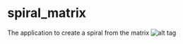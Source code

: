 # spiral_matrix
The application to create a spiral from the matrix
![alt tag](https://cloud.githubusercontent.com/assets/7734561/13177042/ad2f1fd2-d727-11e5-9d0a-6b498115924a.jpg)
